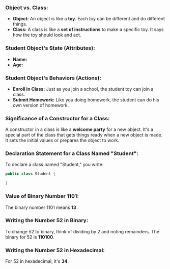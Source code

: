 ### Object vs. Class:

- **Object:** An object is like a **toy**. Each toy can be different and do different things.
- **Class:** A class is like a **set of instructions** to make a specific toy. It says how the toy should look and act.

### Student Object's State (Attributes):

- **Name:** 
- **Age:** 

### Student Object's Behaviors (Actions):

- **Enroll in Class:** Just as you join a school, the student toy can join a class.
- **Submit Homework:**  Like you doing homework, the student can do his own version of homework.


### Significance of a Constructor for a Class:

A constructor in a class is like a **welcome party** for a new object. It's a special part of the class that gets things ready when a new object is made. It sets the initial values or prepares the object to work.

### Declaration Statement for a Class Named "Student":

To declare a class named "Student," you write:

```java
public class Student {

}
```

### Value of Binary Number 1101:
The binary number 1101 means **13** .

### Writing the Number 52 in Binary:
To change 52 to binary, think of dividing by 2 and noting remainders. The binary for 52 is **110100**.

### Writing the Number 52 in Hexadecimal:
For 52 in hexadecimal, it's **34**.
